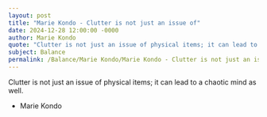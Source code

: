 ```yaml
---
layout: post
title: "Marie Kondo - Clutter is not just an issue of"
date: 2024-12-28 12:00:00 -0000
author: Marie Kondo
quote: "Clutter is not just an issue of physical items; it can lead to a chaotic mind as well."
subject: Balance
permalink: /Balance/Marie Kondo/Marie Kondo - Clutter is not just an issue of
---
```


Clutter is not just an issue of physical items; it can lead to a chaotic mind as well.

- Marie Kondo
